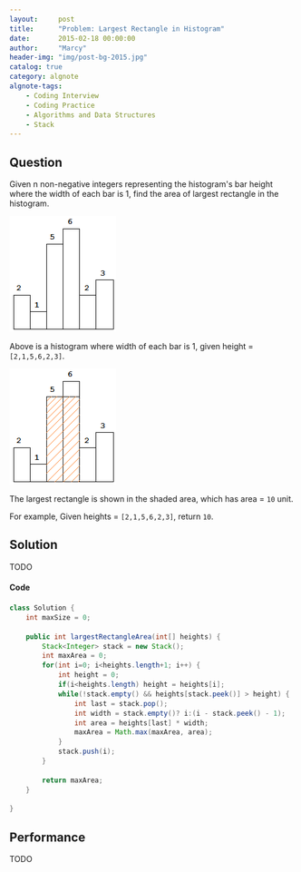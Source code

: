 ```yaml
---
layout:     post
title:      "Problem: Largest Rectangle in Histogram"
date:       2015-02-18 00:00:00
author:     "Marcy"
header-img: "img/post-bg-2015.jpg"
catalog: true
category: algnote
algnote-tags:
    - Coding Interview
    - Coding Practice
    - Algorithms and Data Structures
    - Stack
---
```


## Question

Given n non-negative integers representing the histogram's bar height where the width of each bar is 1, find the area of largest rectangle in the histogram.

![](/img/posts/dsa/histogram.png)

Above is a histogram where width of each bar is 1, given height = `[2,1,5,6,2,3]`.

![](/img/posts/dsa/histogram_area.png)

The largest rectangle is shown in the shaded area, which has area = `10` unit.

For example,
Given heights = `[2,1,5,6,2,3]`,
return `10`.

## Solution
TODO

#### Code
```java
class Solution {
    int maxSize = 0;
    
    public int largestRectangleArea(int[] heights) {
        Stack<Integer> stack = new Stack();
        int maxArea = 0;
        for(int i=0; i<heights.length+1; i++) {
            int height = 0;
            if(i<heights.length) height = heights[i];
            while(!stack.empty() && heights[stack.peek()] > height) {
                int last = stack.pop();
                int width = stack.empty()? i:(i - stack.peek() - 1);
                int area = heights[last] * width;
                maxArea = Math.max(maxArea, area);
            }
            stack.push(i);
        }
        
        return maxArea;
    }
    
}
```

## Performance
TODO